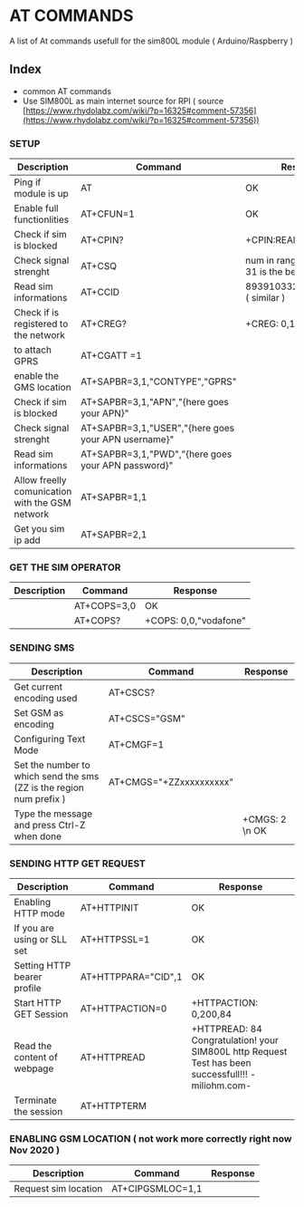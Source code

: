 # AT COMMANDS

A list of At commands usefull for the sim800L module ( Arduino/Raspberry )

## Index

- common AT commands
- Use SIM800L as main internet source for RPI ( source [https://www.rhydolabz.com/wiki/?p=16325#comment-57356](https://www.rhydolabz.com/wiki/?p=16325#comment-57356))

### SETUP

| Description                 | Command                        | Response                       |
|-------------                | -------------                  | -------------                  |
| Ping if module is up        | AT                  | OK                   |
| Enable full functionlities                | AT+CFUN=1                   | OK                  |
| Check if sim is blocked                | AT+CPIN?                   | +CPIN:READY                 |
| Check signal strenght                | AT+CSQ                   | num in range of 0 - 31 ( 31 is the best )                 |
| Read sim informations                | AT+CCID                  | 8939103320004650065f ( similar ) |
| Check if is registered to the network                | AT+CREG?                   | +CREG: 0,1 |
| to attach GPRS        | AT+CGATT =1                  |               |
| enable the GMS location                 | AT+SAPBR=3,1,"CONTYPE","GPRS"                    |                  |
| Check if sim is blocked                | AT+SAPBR=3,1,"APN","{here goes your APN}"                   | |
| Check signal strenght                | AT+SAPBR=3,1,"USER","{here goes your APN username}"                   | |
| Read sim informations                | AT+SAPBR=3,1,"PWD","{here goes your APN password}"                 | |
| Allow freelly comunication with the GSM network    | AT+SAPBR=1,1                   |  |
| Get you sim ip add            | AT+SAPBR=2,1                  |  |

### GET THE SIM OPERATOR

| Description                 | Command                        | Response                       |
|-------------                | -------------                  | -------------                  |
|        | AT+COPS=3,0                  |       	OK        |
|                 | AT+COPS?                    |   +COPS: 0,0,"vodafone"              |

### SENDING SMS 

| Description                 | Command                        | Response                       |
|-------------                | -------------                  | -------------                  |
| Get current encoding used        | AT+CSCS?                  |               |
| Set GSM as encoding                 | AT+CSCS="GSM"                    |                  |
| Configuring Text Mode               | AT+CMGF=1                   |       |
| Set the number to which send the sms (ZZ is the region num prefix )   | AT+CMGS="+ZZxxxxxxxxxx" |
| Type the message and press Ctrl-Z when done               |   | +CMGS: 2 \n OK|

### SENDING HTTP GET REQUEST

| Description                 | Command                        | Response                       |
|-------------                | -------------                  | -------------                  |
| Enabling HTTP mode       |  AT+HTTPINIT                 |       	OK        |
|  If you are using or SLL set                 | AT+HTTPSSL=1                   |   OK              |
| Setting HTTP bearer profile               | AT+HTTPPARA="CID",1                  |   OK      |
| Start HTTP GET Session    | AT+HTTPACTION=0 | +HTTPACTION: 0,200,84 |
| Read the content of webpage  | AT+HTTPREAD |  +HTTPREAD: 84 Congratulation! your SIM800L http Request Test has been successfull!!! -miliohm.com- |
| Terminate the session   | AT+HTTPTERM |    |


### ENABLING GSM LOCATION ( not work more correctly right now Nov 2020 )

| Description                 | Command                        | Response                       |
|-------------                | -------------                  | -------------                  |
| Request sim location           | AT+CIPGSMLOC=1,1               |  |

